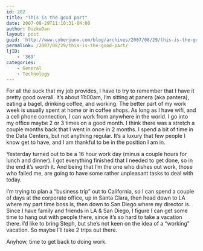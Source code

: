 ```yaml
---
id: 202
title: "This is the good part"
date: 2007-08-29T11:10:31-04:00
author: DizkoDan
layout: post
guid: 'http://www.cyberjunx.com/blog/archives/2007/08/29/this-is-the-good-part/'
permalink: /2007/08/29/this-is-the-good-part/
ljID:
    - '369'
categories:
    - General
    - Technology
---
```


For all the suck that my job provides, I have to try to remember that I have it pretty good overall. It’s about 11:00am, I’m sitting at panera (aka pantera), eating a bagel, drinking coffee, and working. The better part of my work week is usually spent at home or in coffee shops. As long as I have wifi, and a cell phone connection, I can work from anywhere in the world. I go into my office maybe 2 or 3 times on a good month. I think there was a stretch a couple months back that I went in once in 2 months. I spend a bit of time in the Data Centers, but not anything regular. It’s a luxury that few people I know get to have, and I am thankful to be in the position I am in.

Yesterday turned out to be a 16 hour work day (minus a couple hours for lunch and dinner). I got everything finished that I needed to get done, so in the end it’s worth it. And being that I’m the one who dishes out work, those who failed me, are going to have some rather unpleasant tasks to deal with today.

I’m trying to plan a “business trip” out to California, so I can spend a couple of days at the corporate office, up in Santa Clara, then head down to LA where my part time boss is, then down to San Diego where my director is. Since I have family and friends in LA &amp; San Diego, I figure I can get some time to hang out with people there, since it’s so hard to take a vacation there. I’d like to bring Steph, but she’s not keen on the idea of a “working” vacation. So maybe I’ll take 2 trips out there.

Anyhow, time to get back to doing work.